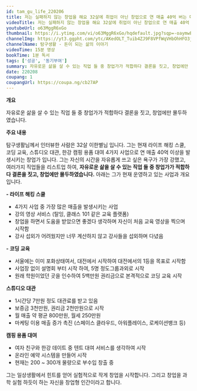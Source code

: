 ```yaml
---
id: tam_gu_life_220206
title: 저는 실패하지 않는 창업을 해요 32살에 취업이 아닌 창업으로 연 매출 40억 버는 대표님
videoTitle: 저는 실패하지 않는 창업을 해요 32살에 취업이 아닌 창업으로 연 매출 40억 버는 대표님
youtubeUrl: o63MggR6xGo
thumbnail: https://i.ytimg.com/vi/o63MggR6xGo/hqdefault.jpg?sqp=-oaymwEcCPYBEIoBSFXyq4qpAw4IARUAAIhCGAFwAcABBg==&rs=AOn4CLBhtxXgVOii1GwW07vnvKaEMDWV3Q
channelImg: https://yt3.ggpht.com/ytc/AKedOLT_Tuib4ZJ9F8VPfWqVHbOhHFO3jxCI9UibN9DWzA=s176-c-k-c0x00ffffff-no-rj
channelName: 탐구생활 - 돈이 되는 삶의 이야기
videoTime: 15분 영상
bookTime: 1분 독서
tags: ['성공', '동기부여']
summary: 자유로운 삶을 살 수 있는 직업 들 중 창업가가 적합하다 결론을 짓고, 창업에만 몰두하였습니다.
date: 220208
coupang: 1
coupangUrl: https://coupa.ng/cb27AP
---
```

**개요**

자유로운 삶을 살 수 있는 직업 들 중 창업가가 적합하다 결론을 짓고, 창업에만 몰두하였습니다.

**주요 내용**

탐구생활님께서 인터뷰한 사람은 32살 이한별님 입니다. 
그는 현재 라이프 해킹 스쿨, 코딩 교육, 스튜디오 대관, 한강 캠핑 용품 대여 4가지 사업으로 연 매출 40억 이상을 발생시키는 창업가 입니다.
그는 자신의 시간을 자유롭게 쓰고 싶은 욕구가 가장 강했고, 여러가지 직업들을 리스트업 하여,
**자유로운 삶을 살 수 있는 직업 들 중 창업가가 적합하다 결론을 짓고, 창업에만 몰두하였습니다.**
아래는 그가 현재 운영하고 있는 사업과 개요입니다.

**- 라이프 해킹 스쿨**
  - 4가지 사업 중 가장 많은 매출을 발생시키는 사업
  - 강의 영상 서비스 (탈잉, 클래스 101 같은 교육 플랫폼)
  - 창업을 하면서 도움을 받았으면 좋겠다 생각하며 자신이 처음 교육 영상을 찍으며 시작함
  - 강사 섭외가 어려웠지만 너무 계산하지 않고 강사들을 섭외하며 다녔음
 
**- 코딩 교육**
  - 서울에는 이미 포화상태여서, 대전에서 시작하여 대전에서의 1등을 목표로 시작함
  - 사업장 없이 설명회 부터 시작 하여, 5명 정도그룹과외로 시작
  - 원래 학원이었던 곳을 인수하여 5백만원 권리금으로 본격적으로 코딩 교육 시작
  
**스튜디오 대관**
  - 1시간당 7만원 정도 대관료를 받고 있음
  - 보증금 3천만원, 권리금 2천만원으로 시작
  - 월 매출 약 평균 800만원, 월세 250만원
  - 마케팅 이용 매출 증가 촉진 (스페이스 클라우드, 아워플레이스, 로케이션뱅크 등)
  
**캠핑 용품 대여**
  - 여자 친구와 한강 데이트 중 텐트 대여 서비스를 생각하여 시작
  - 온라인 예약 시스템을 만들어 시작
  - 현재는 200 ~ 300개 물량으로 부수입 창출 중

그는 일상생활에서 힌트를 얻어 실험적으로 작게 창업을 시작합니다. 그리고 창업을 과학 실험 하듯이 하는 자신을 창업형 인간이라고 합니다.
